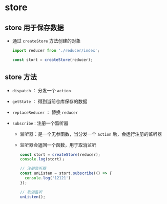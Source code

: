 # store

## store 用于保存数据

+ 通过 `createStore` 方法创建的对象

  ```js
  import reducer from './reducer/index';

  const stort = createStore(reducer);
  ```

## store 方法

+ `dispatch` ： 分发一个 `action`

+ `getState` ： 得到当前仓库保存的数据

+ `replaceReducer` ： 替换 `reducer`

+ `subscribe` : 注册一个监听器

  + 监听器：是一个无参函数，当分发一个 `action` 后，会运行注册的监听器

  + 监听器会返回一个函数，用于取消监听

    ```js
    const stort = createStore(reducer);
    console.log(stort)；

    // 注册监听器
    const unListen = stort.subscribe(() => {
      console.log('12121')
    });

    // 取消监听
    unListen();
    ```
